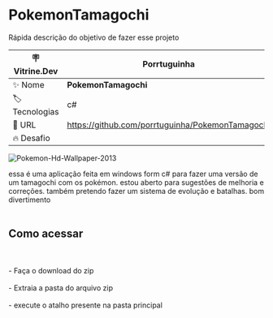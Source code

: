 # PokemonTamagochi

Rápida descrição do objetivo de fazer esse projeto

| :placard: Vitrine.Dev |   Porrtuguinha  |
| -------------  | --- |
| :sparkles: Nome        | **PokemonTamagochi**
| :label: Tecnologias |  c# 
| :rocket: URL         | https://github.com/porrtuguinha/PokemonTamagochi
| :fire: Desafio     | 

<!-- Inserir imagem com a #vitrinedev ao final do link -->
![Pokemon-Hd-Wallpaper-2013](https://github.com/porrtuguinha/PokemonTamagochi/assets/132089158/a2c918ff-cbca-4694-86f8-3890e78906d1?text=imagem+Pokemon#vitrinedev)




essa é uma aplicação feita em windows form c# para fazer uma versão de um tamagochi com os pokémon.
estou aberto para sugestões de melhoria e correções.
também pretendo fazer um sistema de evolução e batalhas.
bom divertimento
<br></br>
<h2>Como acessar</h2>
<br></br>
- Faça o download do zip
<br></br>
- Extraia a pasta do arquivo zip
<br></br>
-  execute o atalho presente na pasta principal


